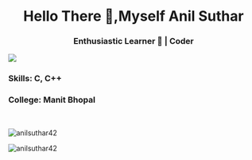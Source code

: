 <h1 align="center">Hello There 🤙,Myself Anil Suthar </h1>

<h3 align="center"> Enthusiastic Learner 📖 | Coder </h3>


![](https://raw.githubusercontent.com/halfrost/halfrost/master/icons/header_.png)


<p align="center"> </p>

<h3> Skills: C, C++</h3>

<h3> College: Manit Bhopal </h3> <br />


<p align="left"> <img src="https://github-profile-trophy.vercel.app/?username=anilsuthar42" alt="anilsuthar42"> </p>

<p align="left"> <img src="https://github-readme-stats.vercel.app/api?username=anilsuthar42&show_icons=true&locale=en" alt="anilsuthar42" ></p>
<!--
**anilsuthar42/anilsuthar42** is a ✨ _special_ ✨ repository because its `README.md` (this file) appears on your GitHub profile.

Here are some ideas to get you started:

- 🔭 I’m currently working on ...
- 🌱 I’m currently learning ...
- 👯 I’m looking to collaborate on ...
- 🤔 I’m looking for help with ...
- 💬 Ask me about ...
- 📫 How to reach me: ...
- 😄 Pronouns: ...
- ⚡ Fun fact: ...
-->
